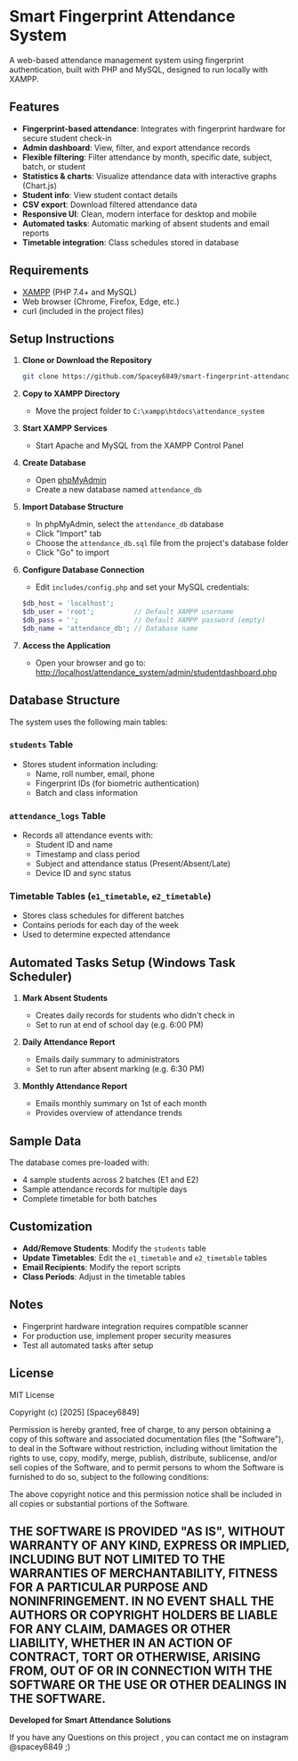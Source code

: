 # Smart Fingerprint Attendance System

A web-based attendance management system using fingerprint authentication, built with PHP and MySQL, designed to run locally with XAMPP.

## Features

- **Fingerprint-based attendance**: Integrates with fingerprint hardware for secure student check-in
- **Admin dashboard**: View, filter, and export attendance records
- **Flexible filtering**: Filter attendance by month, specific date, subject, batch, or student
- **Statistics & charts**: Visualize attendance data with interactive graphs (Chart.js)
- **Student info**: View student contact details
- **CSV export**: Download filtered attendance data
- **Responsive UI**: Clean, modern interface for desktop and mobile
- **Automated tasks**: Automatic marking of absent students and email reports
- **Timetable integration**: Class schedules stored in database

## Requirements

- [XAMPP](https://www.apachefriends.org/) (PHP 7.4+ and MySQL)
- Web browser (Chrome, Firefox, Edge, etc.)
- curl (included in the project files)

## Setup Instructions

1. **Clone or Download the Repository**
    ```bash
    git clone https://github.com/Spacey6849/smart-fingerprint-attendance-system.git
    ```

2. **Copy to XAMPP Directory**
    - Move the project folder to `C:\xampp\htdocs\attendance_system`

3. **Start XAMPP Services**
    - Start Apache and MySQL from the XAMPP Control Panel

4. **Create Database**
    - Open [phpMyAdmin](http://localhost/phpmyadmin/)
    - Create a new database named `attendance_db`

5. **Import Database Structure**
    - In phpMyAdmin, select the `attendance_db` database
    - Click "Import" tab
    - Choose the `attendance_db.sql` file from the project's database folder
    - Click "Go" to import

6. **Configure Database Connection**
    - Edit `includes/config.php` and set your MySQL credentials:
    ```php
    $db_host = 'localhost';
    $db_user = 'root';          // Default XAMPP username
    $db_pass = '';              // Default XAMPP password (empty)
    $db_name = 'attendance_db'; // Database name
    ```

7. **Access the Application**
    - Open your browser and go to:  
      [http://localhost/attendance_system/admin/studentdashboard.php](http://localhost/attendance_system/admin/studentdashboard.php)

## Database Structure

The system uses the following main tables:

### `students` Table
- Stores student information including:
  - Name, roll number, email, phone
  - Fingerprint IDs (for biometric authentication)
  - Batch and class information

### `attendance_logs` Table
- Records all attendance events with:
  - Student ID and name
  - Timestamp and class period
  - Subject and attendance status (Present/Absent/Late)
  - Device ID and sync status

### Timetable Tables (`e1_timetable`, `e2_timetable`)
- Stores class schedules for different batches
- Contains periods for each day of the week
- Used to determine expected attendance

## Automated Tasks Setup (Windows Task Scheduler)

1. **Mark Absent Students**
   - Creates daily records for students who didn't check in
   - Set to run at end of school day (e.g. 6:00 PM)

2. **Daily Attendance Report**
   - Emails daily summary to administrators
   - Set to run after absent marking (e.g. 6:30 PM)

3. **Monthly Attendance Report**
   - Emails monthly summary on 1st of each month
   - Provides overview of attendance trends

## Sample Data

The database comes pre-loaded with:
- 4 sample students across 2 batches (E1 and E2)
- Sample attendance records for multiple days
- Complete timetable for both batches

## Customization

- **Add/Remove Students**: Modify the `students` table
- **Update Timetables**: Edit the `e1_timetable` and `e2_timetable` tables
- **Email Recipients**: Modify the report scripts
- **Class Periods**: Adjust in the timetable tables

## Notes

- Fingerprint hardware integration requires compatible scanner
- For production use, implement proper security measures
- Test all automated tasks after setup

## License

MIT License

Copyright (c) [2025] [Spacey6849]

Permission is hereby granted, free of charge, to any person obtaining a copy
of this software and associated documentation files (the "Software"), to deal
in the Software without restriction, including without limitation the rights
to use, copy, modify, merge, publish, distribute, sublicense, and/or sell
copies of the Software, and to permit persons to whom the Software is
furnished to do so, subject to the following conditions:

The above copyright notice and this permission notice shall be included in all
copies or substantial portions of the Software.

THE SOFTWARE IS PROVIDED "AS IS", WITHOUT WARRANTY OF ANY KIND, EXPRESS OR
IMPLIED, INCLUDING BUT NOT LIMITED TO THE WARRANTIES OF MERCHANTABILITY,
FITNESS FOR A PARTICULAR PURPOSE AND NONINFRINGEMENT. IN NO EVENT SHALL THE
AUTHORS OR COPYRIGHT HOLDERS BE LIABLE FOR ANY CLAIM, DAMAGES OR OTHER
LIABILITY, WHETHER IN AN ACTION OF CONTRACT, TORT OR OTHERWISE, ARISING FROM,
OUT OF OR IN CONNECTION WITH THE SOFTWARE OR THE USE OR OTHER DEALINGS IN THE
SOFTWARE.
---

**Developed for Smart Attendance Solutions**

If you have any Questions on this project , you can contact me on instagram @spacey6849 ;)
